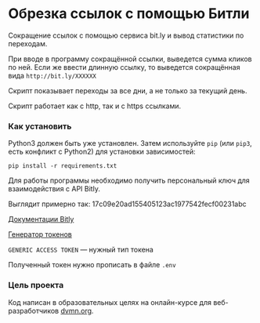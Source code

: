 # Обрезка ссылок с помощью Битли

Сокращение ссылок с помощью сервиса bit.ly и вывод статистики по переходам.

При вводе в программу сокращённой ссылки, выведется сумма кликов по ней. Если же ввести длинную ссылку, то выведется сокращённая вида `http://bit.ly/XXXXXX`

Скрипт показывает переходы за все дни, а не только за текущий день.

Скрипт работает как с http, так и с https ссылками.

### Как установить

Python3 должен быть уже установлен.
Затем используйте `pip` (или `pip3`, есть конфликт с Python2) для установки зависимостей:
```
pip install -r requirements.txt
```

Для работы программы необходимо получить персональный ключ для взаимодействия с API Bitly.

Выглядит примерно так: 17c09e20ad155405123ac1977542fecf00231abc

[Документации Bitly](https://dev.bitly.com/get_started.html)

[Генератор токенов](https://bitly.com/a/oauth_apps)

`GENERIC ACCESS TOKEN` — нужный тип токена

Полученный токен нужно прописать в файле `.env`

### Цель проекта

Код написан в образовательных целях на онлайн-курсе для веб-разработчиков [dvmn.org](https://dvmn.org/).
